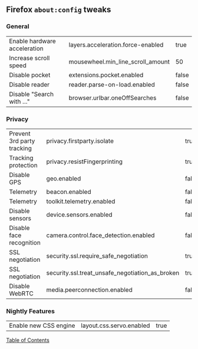 ## Firefox `about:config` tweaks

### General
|                              |                                   |       |
|------------------------------|-----------------------------------|-------|
| Enable hardware acceleration | layers.acceleration.force-enabled | true  |
| Increase scroll speed        | mousewheel.min_line_scroll_amount | 50    |
| Disable pocket               | extensions.pocket.enabled         | false |
| Disable reader               | reader.parse-on-load.enabled      | false |
| Disable "Search with …"      | browser.urlbar.oneOffSearches     | false |

### Privacy
|                            |                                                 |       |
|----------------------------|-------------------------------------------------|-------|
| Prevent 3rd party tracking | privacy.firstparty.isolate                      | true  |
| Tracking protection        | privacy.resistFingerprinting                    | true  |
| Disable GPS                | geo.enabled                                     | false |
| Telemetry                  | beacon.enabled                                  | false |
| Telemetry                  | toolkit.telemetry.enabled                       | false |
| Disable sensors            | device.sensors.enabled                          | false |
| Disable face recognition   | camera.control.face_detection.enabled           | false |
| SSL negotiation            | security.ssl.require_safe_negotiation           | true  |
| SSL negotiation            | security.ssl.treat_unsafe_negotiation_as_broken | true  |
| Disable WebRTC             | media.peerconnection.enabled                    | false |

### Nightly Features
|                       |                          |      |
|-----------------------|--------------------------|------|
| Enable new CSS engine | layout.css.servo.enabled | true |

[Table of Contents](README.md)
